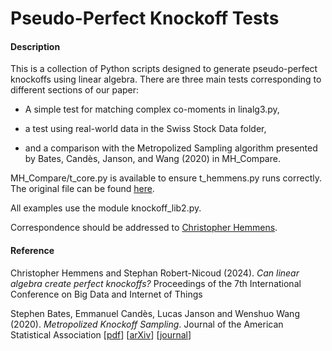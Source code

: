 # Pseudo-Perfect Knockoff Tests

#### Description

This is a collection of Python scripts designed to generate pseudo-perfect knockoffs using linear algebra. There are three main tests corresponding to different sections of our paper:

- A simple test for matching complex co-moments in linalg3.py,

- a test using real-world data in the Swiss Stock Data folder,

- and a comparison with the Metropolized Sampling algorithm presented by Bates, Candès, Janson, and Wang (2020) in MH_Compare.

MH_Compare/t_core.py is available to ensure t_hemmens.py runs correctly. The original file can be found [here](https://github.com/wenshuow/metro/blob/f2c0b5c2eaf64d8759ab651d5aff4a787bcd9ae3/heavy-tailed-t/t_core.py).

All examples use the module knockoff_lib2.py.

Correspondence should be addressed to [Christopher Hemmens](mailto:chris@christopherhemmens.com).

#### Reference

Christopher Hemmens and Stephan Robert-Nicoud (2024). *Can linear algebra create perfect knockoffs?* Proceedings of the 7th International Conference on Big Data and Internet of Things

Stephen Bates, Emmanuel Candès, Lucas Janson and Wenshuo Wang (2020). *Metropolized Knockoff Sampling*. Journal of the American Statistical Association [[pdf](http://lucasjanson.fas.harvard.edu/papers/Metropolized_Knockoff_Sampling-Bates_ea-2019.pdf)] [[arXiv](https://arxiv.org/abs/1903.00434)] [[journal](https://www.tandfonline.com/doi/full/10.1080/01621459.2020.1729163)]
